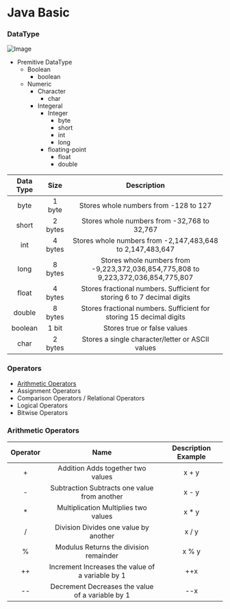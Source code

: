 # Java Basic

### DataType

![Image](https://static.javatpoint.com/images/java-data-types.png)

* Premitive DataType
    * Boolean
        * boolean
    * Numeric
        * Character
            * char
        * Integeral
            * Integer
                * byte
                * short
                * int
                * long
            * floating-point
                * float
                * double

| Data Type  |   Size    |                                    Description                                    |
|:----------:|:---------:|:---------------------------------------------------------------------------------:|
|    byte    |  1 byte   |                       Stores whole numbers from -128 to 127                       |
|   short    |  2 bytes  |                    Stores whole numbers from -32,768 to 32,767                    |
|    int     |  4 bytes  |             Stores whole numbers from -2,147,483,648 to 2,147,483,647             |
|    long    |  8 bytes  | Stores whole numbers from -9,223,372,036,854,775,808 to 9,223,372,036,854,775,807 |
|   float    |  4 bytes  |      Stores fractional numbers. Sufficient for storing 6 to 7 decimal digits      |
|   double   |  8 bytes  |        Stores fractional numbers. Sufficient for storing 15 decimal digits        |
|  boolean   |   1 bit   |                            Stores true or false values                            |
|    char    |  2 bytes  |                 Stores a single character/letter or ASCII values                  |

### Operators

* [Arithmetic Operators](#Arithmetic-Operators)
* Assignment Operators
* Comparison Operators / Relational Operators
* Logical Operators
* Bitwise Operators

### Arithmetic Operators

| Operator |                       Name                       | Description Example |
|:--------:|:------------------------------------------------:|:-------------------:|
|    +     |        Addition Adds together two values         |        x + y        |
|    -     |   Subtraction Subtracts one value from another   |        x - y        |
|    *     |       Multiplication Multiplies two values       |        x * y        |
|    /     |      Division Divides one value by another       |        x / y        |
|    %     |      Modulus Returns the division remainder      |        x % y        |
|    ++    | Increment Increases the value of a variable by 1 |         ++x         |
|    --    | Decrement Decreases the value of a variable by 1 |         --x         |	